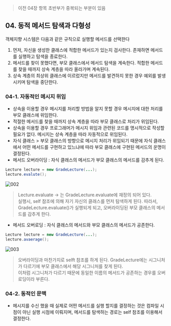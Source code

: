 > 이전 04장 항목 초반부가 중복되는 부분이 있음

## 04. 동적 메서드 탐색과 다형성
객체지향 시스템은 다음과 같은 규칙으로 실행할 메서드를 선택한다
 1. 먼저, 자신을 생성한 클래스에 적합한 메서드가 있는지 검사한다. 존재하면 메서드를 실행하고 탐색을 종료한다.
 2. 메서드를 찾이 못했다면, 부모 클래스에서 메서드 탐색을 계속한다. 적합한 메서드를 찾을 때까지 상속 계층을 따라 올라가며 계속된다.
 3. 상속 계층의 최상위 클래스에 이르렀지만 메서드를 발견하지 못한 경우 예외를 발생시키며 탐색을 중단한다.

### 04-1. 자동적인 메시지 위임
 - 상속을 이용할 경우 메시지를 처리할 방법을 알지 못할 경우 메시지에 대한 처리를 부모 클래스에 위임한다.
 - 적절한 메서드를 찾을 때까지 상속 계층을 따라 부모 클래스로 처리가 위임된다.
 - 상속을 이용할 경우 프로그래머가 메시지 위임과 관련된 코드를 명시적으로 작성할 필요가 없다. 메시지는 상속 계층을 따라 자동적으로 위임된다.
 - 자식 클래스 > 부모 클래스의 방향으로 메시지 처리가 위임되기 때문에 자식 클래스에서 어떤 메서드를 구현하고 있느냐에 따라 부모 클래스에 구현된 메서드의 운명이 결정된다.
 - 메서드 오버라이딩 : 자식 클래스의 메서드가 부모 클래스의 메서드를 감추게 된다.
```Java
Lecture lecture = new GradeLecture(...);
lecture.evalute();
```
![002](https://user-images.githubusercontent.com/50142323/132516639-3d24b916-1c28-43ab-9129-7bb6bbfd0132.png)
>Lecture.evaluate -> 는 GradeLecture.evaluate에 재정의 되어 있다.\
>실행시, self 참조에 의해 자기 자신의 클래스를 먼저 탐색하게 된다. 따라서, GradeLecture.evaluate()가 실행되게 되고, 오버라이딩된 부모 클래스의 메서드를 감추게 한다.
 - 메서드 오버로딩 : 자식 클래스의 메서드와 부모 클래스의 메서드가 공존한다.
```Java
Lecture lecture = new GradeLecture(...);
lecture.avaerage();
```
![003](https://user-images.githubusercontent.com/50142323/132517110-481faabb-9f87-47cb-9038-a5d8400723a2.png)
>오버라이딩과 마찬가지로 selft 참조를 하게 된다. GradeLecture에는 시그니처가 다르기에 부모 클래스에서 해당 시그니처를 찾게 된다.\
>이처럼 시그니처가 다르기 때문에 동일한 이름의 메서드가 공존하는 경우를 오버로딩이라 부른다.

### 04-2. 동적인 문맥
 - 메시지를 수신 했을 때 실제로 어떤 메서드를 실행 할지를 결정하는 것은 컴파일 시점이 아닌 실행 시점에 이뤄지며, 메서드를 탐색하는 경로는 self 참조를 이용해서 결정한다.
